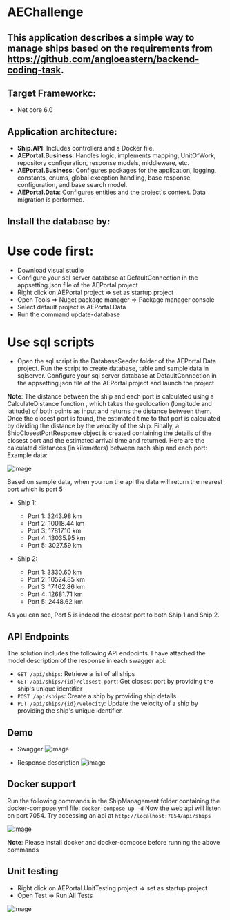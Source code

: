 # AEChallenge
## This application describes a simple way to manage ships based on the requirements from https://github.com/angloeastern/backend-coding-task.

## Target Frameworkc:
- Net core 6.0
## Application architecture:
- **Ship.API**: Includes controllers and a Docker file.
- **AEPortal.Business**: Handles logic, implements mapping, UnitOfWork, repository configuration, response models, middleware, etc.
- **AEPortal.Business**: Configures packages for the application, logging, constants, enums, global exception handling, base response configuration, and base search model.
- **AEPortal.Data**: Configures entities and the project's context. Data migration is performed.

## Install the database by:
# Use code first:
- Download visual studio
- Configure your sql server database at DefaultConnection in the appsetting.json file of the AEPortal project
- Right click on AEPortal project => set as startup project
- Open Tools => Nuget package manager => Package manager console
- Select default project is AEPortal.Data
- Run the command update-database
# Use sql scripts
- Open the sql script in the DatabaseSeeder folder of the AEPortal.Data project. Run the script to create database, table and sample data in sqlserver. Configure your sql server database at DefaultConnection in the appsetting.json file of the AEPortal project and launch the project

**Note**:
The distance between the ship and each port is calculated using a CalculateDistance function , which takes the geolocation (longitude and latitude) of both points as input and returns the distance between them. Once the closest port is found, the estimated time to that port is calculated by dividing the distance by the velocity of the ship. Finally, a ShipClosestPortResponse object is created containing the details of the closest port and the estimated arrival time and returned. Here are the calculated distances (in kilometers) between each ship and each port:
Example data:

![image](https://github.com/ThanhDeveloper/AEChallenge/assets/48196420/f33184a6-fbe7-4c20-9c21-35ed81dffcc7)

Based on sample data, when you run the api the data will return the nearest port which is port 5

- Ship 1:
  - Port 1: 3243.98 km
  - Port 2: 10018.44 km
  - Port 3: 17817.10 km
  - Port 4: 13035.95 km
  - Port 5: 3027.59 km

- Ship 2:
  - Port 1: 3330.60 km
  - Port 2: 10524.85 km
  - Port 3: 17462.86 km
  - Port 4: 12681.71 km
  - Port 5: 2448.62 km

As you can see, Port 5 is indeed the closest port to both Ship 1 and Ship 2.

## API Endpoints
The solution includes the following API endpoints. I have attached the model description of the response in each swagger api:

- `GET /api/ships`: Retrieve a list of all ships
- `GET /api/ships/{id}/closest-port`: Get closest port by providing the ship's unique identifier
- `POST /api/ships`: Create a ship by providing ship details
- `PUT /api/ships/{id}/velocity`: Update the velocity of a ship by providing the ship's unique identifier.

## Demo
- Swagger
![image](https://github.com/ThanhDeveloper/AEChallenge/assets/48196420/08bb3dca-1c2e-4788-9eb2-d42b30be0092)

- Response description
![image](https://github.com/ThanhDeveloper/AEChallenge/assets/48196420/58c8edd9-b6f3-4257-80ac-308257cf2084)

## Docker support
Run the following commands in the ShipManagement folder containing the docker-compose.yml file:
```docker-compose up -d```
Now the web api will listen on port 7054. Try accessing an api at
``` http://localhost:7054/api/ships ```

![image](https://github.com/ThanhDeveloper/AEChallenge/assets/48196420/d0e71894-2bbb-4265-b417-cb56b84c3348)

**Note**: Please install docker and docker-compose before running the above commands

## Unit testing
- Right click on AEPortal.UnitTesting project => set as startup project
- Open Test => Run All Tests

![image](https://github.com/ThanhDeveloper/AEChallenge/assets/48196420/37d37d7f-f3ce-4cbb-99d4-c40529e4b46d)